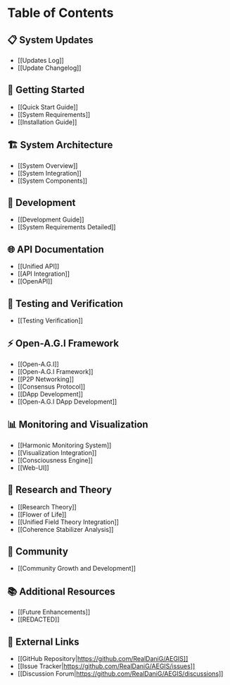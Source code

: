 # Table of Contents

## 📋 System Updates
* [[Updates Log]]
* [[Update Changelog]]

## 🚀 Getting Started
* [[Quick Start Guide]]
* [[System Requirements]]
* [[Installation Guide]]

## 🏗️ System Architecture
* [[System Overview]]
* [[System Integration]]
* [[System Components]]

## 🔧 Development
* [[Development Guide]]
* [[System Requirements Detailed]]

## 🌐 API Documentation
* [[Unified API]]
* [[API Integration]]
* [[OpenAPI]]

## 🧪 Testing and Verification
* [[Testing Verification]]

## ⚡ Open-A.G.I Framework
* [[Open-A.G.I]]
* [[Open-A.G.I Framework]]
* [[P2P Networking]]
* [[Consensus Protocol]]
* [[DApp Development]]
* [[Open-A.G.I DApp Development]]

## 📊 Monitoring and Visualization
* [[Harmonic Monitoring System]]
* [[Visualization Integration]]
* [[Consciousness Engine]]
* [[Web-UI]]

## 🧠 Research and Theory
* [[Research Theory]]
* [[Flower of Life]]
* [[Unified Field Theory Integration]]
* [[Coherence Stabilizer Analysis]]

## 🌱 Community
* [[Community Growth and Development]]

## 📚 Additional Resources
* [[Future Enhancements]]
* [[REDACTED]]

## 🔗 External Links
* [[GitHub Repository|https://github.com/RealDaniG/AEGIS]]
* [[Issue Tracker|https://github.com/RealDaniG/AEGIS/issues]]
* [[Discussion Forum|https://github.com/RealDaniG/AEGIS/discussions]]